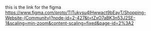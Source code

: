 this is the link for the figma 
https://www.figma.com/proto/TITukysu4lHwwact9bEayT/Shopping-Website-(Community)?node-id=2-427&t=tZxO7aBK3n53J2SE-1&scaling=min-zoom&content-scaling=fixed&page-id=2%3A2
